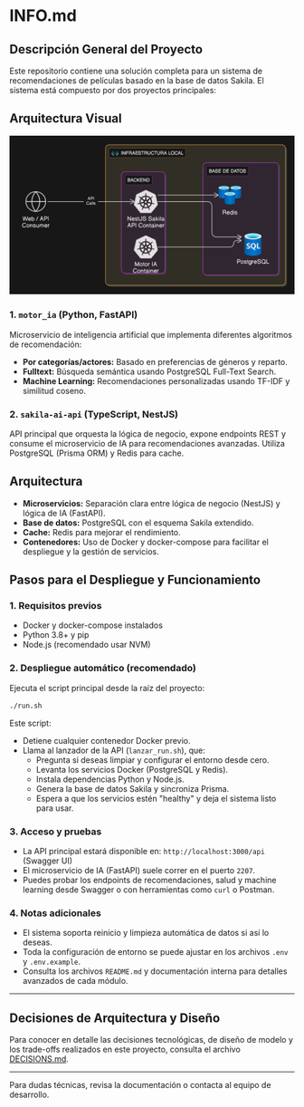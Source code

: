 # INFO.md

## Descripción General del Proyecto

Este repositorio contiene una solución completa para un sistema de recomendaciones de películas basado en la base de datos Sakila. El sistema está compuesto por dos proyectos principales:

## Arquitectura Visual

<p align="center">
  <img src="./arquitectura.png" alt="Arquitectura Sakila AI" width="600"/>
</p>

### 1. `motor_ia` (Python, FastAPI)

Microservicio de inteligencia artificial que implementa diferentes algoritmos de recomendación:

- **Por categorías/actores:** Basado en preferencias de géneros y reparto.
- **Fulltext:** Búsqueda semántica usando PostgreSQL Full-Text Search.
- **Machine Learning:** Recomendaciones personalizadas usando TF-IDF y similitud coseno.

### 2. `sakila-ai-api` (TypeScript, NestJS)

API principal que orquesta la lógica de negocio, expone endpoints REST y consume el microservicio de IA para recomendaciones avanzadas. Utiliza PostgreSQL (Prisma ORM) y Redis para cache.

## Arquitectura

- **Microservicios:** Separación clara entre lógica de negocio (NestJS) y lógica de IA (FastAPI).
- **Base de datos:** PostgreSQL con el esquema Sakila extendido.
- **Cache:** Redis para mejorar el rendimiento.
- **Contenedores:** Uso de Docker y docker-compose para facilitar el despliegue y la gestión de servicios.

## Pasos para el Despliegue y Funcionamiento

### 1. Requisitos previos

- Docker y docker-compose instalados
- Python 3.8+ y pip
- Node.js (recomendado usar NVM)

### 2. Despliegue automático (recomendado)

Ejecuta el script principal desde la raíz del proyecto:

```bash
./run.sh
```

Este script:

- Detiene cualquier contenedor Docker previo.
- Llama al lanzador de la API (`lanzar_run.sh`), que:
  - Pregunta si deseas limpiar y configurar el entorno desde cero.
  - Levanta los servicios Docker (PostgreSQL y Redis).
  - Instala dependencias Python y Node.js.
  - Genera la base de datos Sakila y sincroniza Prisma.
  - Espera a que los servicios estén "healthy" y deja el sistema listo para usar.

### 3. Acceso y pruebas

- La API principal estará disponible en: `http://localhost:3000/api` (Swagger UI)
- El microservicio de IA (FastAPI) suele correr en el puerto `2207`.
- Puedes probar los endpoints de recomendaciones, salud y machine learning desde Swagger o con herramientas como `curl` o Postman.

### 4. Notas adicionales

- El sistema soporta reinicio y limpieza automática de datos si así lo deseas.
- Toda la configuración de entorno se puede ajustar en los archivos `.env` y `.env.example`.
- Consulta los archivos `README.md` y documentación interna para detalles avanzados de cada módulo.

---

## Decisiones de Arquitectura y Diseño

Para conocer en detalle las decisiones tecnológicas, de diseño de modelo y los trade-offs realizados en este proyecto, consulta el archivo [DECISIONS.md](./DECISIONS.md).

---

Para dudas técnicas, revisa la documentación o contacta al equipo de desarrollo.
